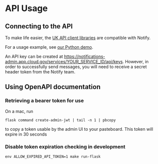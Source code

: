 # API Usage

## Connecting to the API

To make life easier, the [UK API client libraries](https://www.notifications.service.gov.uk/documentation) are compatible with Notify.

For a usage example, see [our Python demo](https://github.com/GSA/notify-python-demo).

An API key can be created at https://notifications-admin.app.cloud.gov/services/YOUR_SERVICE_ID/api/keys. However, in order to successfully send messages, you will need to receive a secret header token from the Notify team.


## Using OpenAPI documentation

### Retrieving a bearer token for use

On a mac, run

```
flask command create-admin-jwt | tail -n 1 | pbcopy
```

to copy a token usable by the admin UI to your pasteboard. This token will expire in 30 seconds

### Disable token expiration checking in development

```
env ALLOW_EXPIRED_API_TOKEN=1 make run-flask
```
